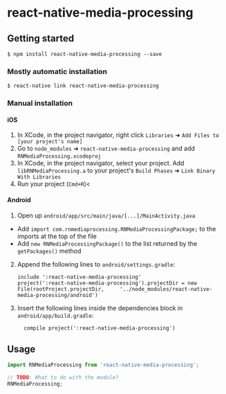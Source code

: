 
# react-native-media-processing

## Getting started

`$ npm install react-native-media-processing --save`

### Mostly automatic installation

`$ react-native link react-native-media-processing`

### Manual installation


#### iOS

1. In XCode, in the project navigator, right click `Libraries` ➜ `Add Files to [your project's name]`
2. Go to `node_modules` ➜ `react-native-media-processing` and add `RNMediaProcessing.xcodeproj`
3. In XCode, in the project navigator, select your project. Add `libRNMediaProcessing.a` to your project's `Build Phases` ➜ `Link Binary With Libraries`
4. Run your project (`Cmd+R`)<

#### Android

1. Open up `android/app/src/main/java/[...]/MainActivity.java`
  - Add `import com.rnmediaprocessing.RNMediaProcessingPackage;` to the imports at the top of the file
  - Add `new RNMediaProcessingPackage()` to the list returned by the `getPackages()` method
2. Append the following lines to `android/settings.gradle`:
  	```
  	include ':react-native-media-processing'
  	project(':react-native-media-processing').projectDir = new File(rootProject.projectDir, 	'../node_modules/react-native-media-processing/android')
  	```
3. Insert the following lines inside the dependencies block in `android/app/build.gradle`:
  	```
      compile project(':react-native-media-processing')
  	```


## Usage
```javascript
import RNMediaProcessing from 'react-native-media-processing';

// TODO: What to do with the module?
RNMediaProcessing;
```
  